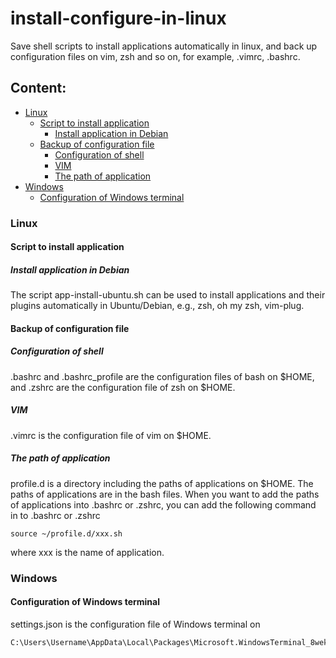 # install-configure-in-linux
Save shell scripts to install applications automatically in linux, and back up configuration files on vim, zsh and so on, for example, .vimrc, .bashrc. 
## Content:
- [Linux](#linux)
  - [Script to install application](#Script-to-install-application)
    - [Install application in Debian](#Install-application-in-Debian)
  - [Backup of configuration file](#Backup-of-configuration-file)
    - [Configuration of shell](#Configuration-of-shell)
    - [VIM](#vim)
    - [The path of application](#The-path-of-application)
- [Windows](#windows)
  - [Configuration of Windows terminal](#Configuration-of-Windows-terminal)

### Linux
#### Script to install application
##### Install application in Debian
The script app-install-ubuntu.sh can be used to install applications and their plugins automatically in Ubuntu/Debian, e.g., zsh, oh my zsh, vim-plug.  

#### Backup of configuration file
##### Configuration of shell
.bashrc and .bashrc_profile are the configuration files of bash on $HOME, and .zshrc are the configuration file of zsh on $HOME.
##### VIM
.vimrc is the configuration file of vim on $HOME.
##### The path of application
profile.d is a directory including the paths of applications on $HOME. The paths of applications are in the bash files. When you want to add the paths of applications into .bashrc or .zshrc, you can add the following command in to .bashrc or .zshrc
```
source ~/profile.d/xxx.sh
```
where xxx is the name of application.

### Windows
#### Configuration of Windows terminal
settings.json is the configuration file of Windows terminal on  
```
C:\Users\Username\AppData\Local\Packages\Microsoft.WindowsTerminal_8wekyb3d8bbwe\LocalState
```
